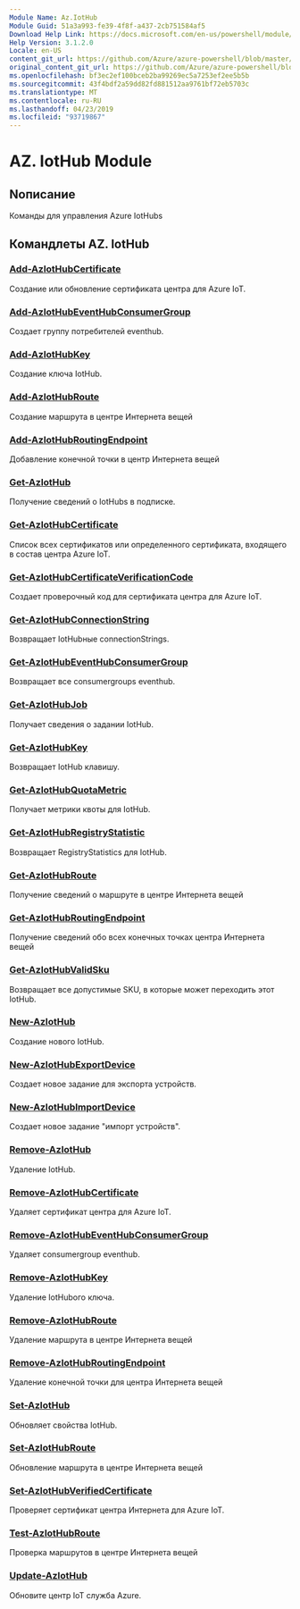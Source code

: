 ```yaml
---
Module Name: Az.IotHub
Module Guid: 51a3a993-fe39-4f8f-a437-2cb751584af5
Download Help Link: https://docs.microsoft.com/en-us/powershell/module/az.iothub
Help Version: 3.1.2.0
Locale: en-US
content_git_url: https://github.com/Azure/azure-powershell/blob/master/src/IotHub/IotHub/help/Az.IotHub.md
original_content_git_url: https://github.com/Azure/azure-powershell/blob/master/src/IotHub/IotHub/help/Az.IotHub.md
ms.openlocfilehash: bf3ec2ef100bceb2ba99269ec5a7253ef2ee5b5b
ms.sourcegitcommit: 43f4bdf2a59dd82fd881512aa9761bf72eb5703c
ms.translationtype: MT
ms.contentlocale: ru-RU
ms.lasthandoff: 04/23/2019
ms.locfileid: "93719867"
---
```

# AZ. IotHub Module
## Nописание
Команды для управления Azure IotHubs

## Командлеты AZ. IotHub
### [Add-AzIotHubCertificate](Add-AzIotHubCertificate.md)
Создание или обновление сертификата центра для Azure IoT.

### [Add-AzIotHubEventHubConsumerGroup](Add-AzIotHubEventHubConsumerGroup.md)
Создает группу потребителей eventhub.

### [Add-AzIotHubKey](Add-AzIotHubKey.md)
Создание ключа IotHub.

### [Add-AzIotHubRoute](Add-AzIotHubRoute.md)
Создание маршрута в центре Интернета вещей

### [Add-AzIotHubRoutingEndpoint](Add-AzIotHubRoutingEndpoint.md)
Добавление конечной точки в центр Интернета вещей

### [Get-AzIotHub](Get-AzIotHub.md)
Получение сведений о IotHubs в подписке.

### [Get-AzIotHubCertificate](Get-AzIotHubCertificate.md)
Список всех сертификатов или определенного сертификата, входящего в состав центра Azure IoT. 

### [Get-AzIotHubCertificateVerificationCode](Get-AzIotHubCertificateVerificationCode.md)
Создает проверочный код для сертификата центра для Azure IoT. 

### [Get-AzIotHubConnectionString](Get-AzIotHubConnectionString.md)
Возвращает IotHubные connectionStrings.

### [Get-AzIotHubEventHubConsumerGroup](Get-AzIotHubEventHubConsumerGroup.md)
Возвращает все consumergroups eventhub.

### [Get-AzIotHubJob](Get-AzIotHubJob.md)
Получает сведения о задании IotHub.

### [Get-AzIotHubKey](Get-AzIotHubKey.md)
Возвращает IotHub клавишу.

### [Get-AzIotHubQuotaMetric](Get-AzIotHubQuotaMetric.md)
Получает метрики квоты для IotHub.

### [Get-AzIotHubRegistryStatistic](Get-AzIotHubRegistryStatistic.md)
Возвращает RegistryStatistics для IotHub.

### [Get-AzIotHubRoute](Get-AzIotHubRoute.md)
Получение сведений о маршруте в центре Интернета вещей

### [Get-AzIotHubRoutingEndpoint](Get-AzIotHubRoutingEndpoint.md)
Получение сведений обо всех конечных точках центра Интернета вещей

### [Get-AzIotHubValidSku](Get-AzIotHubValidSku.md)
Возвращает все допустимые SKU, в которые может переходить этот IotHub.

### [New-AzIotHub](New-AzIotHub.md)
Создание нового IotHub.

### [New-AzIotHubExportDevice](New-AzIotHubExportDevice.md)
Создает новое задание для экспорта устройств.

### [New-AzIotHubImportDevice](New-AzIotHubImportDevice.md)
Создает новое задание "импорт устройств".

### [Remove-AzIotHub](Remove-AzIotHub.md)
Удаление IotHub.

### [Remove-AzIotHubCertificate](Remove-AzIotHubCertificate.md)
Удаляет сертификат центра для Azure IoT.

### [Remove-AzIotHubEventHubConsumerGroup](Remove-AzIotHubEventHubConsumerGroup.md)
Удаляет consumergroup eventhub.

### [Remove-AzIotHubKey](Remove-AzIotHubKey.md)
Удаление IotHubого ключа.

### [Remove-AzIotHubRoute](Remove-AzIotHubRoute.md)
Удаление маршрута в центре Интернета вещей

### [Remove-AzIotHubRoutingEndpoint](Remove-AzIotHubRoutingEndpoint.md)
Удаление конечной точки для центра Интернета вещей

### [Set-AzIotHub](Set-AzIotHub.md)
Обновляет свойства IotHub.

### [Set-AzIotHubRoute](Set-AzIotHubRoute.md)
Обновление маршрута в центре Интернета вещей

### [Set-AzIotHubVerifiedCertificate](Set-AzIotHubVerifiedCertificate.md)
Проверяет сертификат центра Интернета для Azure IoT. 

### [Test-AzIotHubRoute](Test-AzIotHubRoute.md)
Проверка маршрутов в центре Интернета вещей

### [Update-AzIotHub](Update-AzIotHub.md)
Обновите центр IoT служба Azure.

